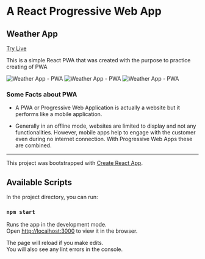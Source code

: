 # A React Progressive Web App

## Weather App

[Try Live](https://nervous-panini-e2ae73.netlify.app/)

This is a simple React PWA that was created with the purpose to practice creating of PWA

![Weather App - PWA](/public/images/pwa1.jpg)
![Weather App - PWA](/public/images/pwa2.jpg)
![Weather App - PWA](/public/images/pwa3.jpg)

### Some Facts about PWA

- A PWA or Progressive Web Application is actually a website but it performs like a mobile application.

- Generally in an offline mode, websites are limited to display and not any functionalities. However, mobile apps help to engage with the customer even during no internet connection. With Progressive Web Apps these are combined.

---

This project was bootstrapped with [Create React App](https://github.com/facebook/create-react-app).

## Available Scripts

In the project directory, you can run:

### `npm start`

Runs the app in the development mode.<br />
Open [http://localhost:3000](http://localhost:3000) to view it in the browser.

The page will reload if you make edits.<br />
You will also see any lint errors in the console.
